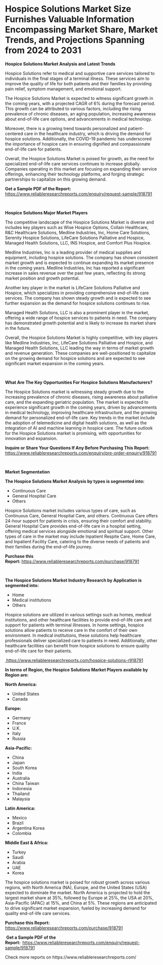 <p><h1>Hospice Solutions Market Size Furnishes Valuable Information Encompassing Market Share, Market Trends, and Projections Spanning from 2024 to 2031</h1></p><p><strong>Hospice Solutions Market Analysis and Latest Trends</strong></p>
<p><p>Hospice Solutions refer to medical and supportive care services tailored to individuals in the final stages of a terminal illness. These services aim to improve the quality of life for both patients and their families by providing pain relief, symptom management, and emotional support.</p><p>The Hospice Solutions Market is expected to witness significant growth in the coming years, with a projected CAGR of 6% during the forecast period. This growth can be attributed to various factors, including the rising prevalence of chronic diseases, an aging population, increasing awareness about end-of-life care options, and advancements in medical technology.</p><p>Moreover, there is a growing trend towards personalized and patient-centered care in the healthcare industry, which is driving the demand for hospice solutions. Additionally, the COVID-19 pandemic has underscored the importance of hospice care in ensuring dignified and compassionate end-of-life care for patients.</p><p>Overall, the Hospice Solutions Market is poised for growth, as the need for specialized end-of-life care services continues to increase globally. Companies operating in this market are focusing on expanding their service offerings, enhancing their technology platforms, and forging strategic partnerships to capitalize on this growing demand.</p></p>
<p><strong>Get a Sample PDF of the Report:&nbsp;</strong> <a href="https://www.reliableresearchreports.com/enquiry/request-sample/918791">https://www.reliableresearchreports.com/enquiry/request-sample/918791</a></p>
<p>&nbsp;</p>
<p><strong>Hospice Solutions Major Market Players</strong></p>
<p><p>The competitive landscape of the Hospice Solutions Market is diverse and includes key players such as Wise Hospice Options, Collain Healthcare, R&C Healthcare Solutions, Medline Industries, Inc, Home Care Solutions, Serenity Hospice Solutions, LifeCare Solutions Palliative and Hospice, Managed Health Solutions, LLC, INS Hospice, and Comfort Plus Hospice.</p><p>Medline Industries, Inc is a leading provider of medical supplies and equipment, including hospice solutions. The company has shown consistent market growth and is expected to continue expanding its market presence in the coming years. Medline Industries, Inc has reported a significant increase in sales revenue over the past few years, reflecting its strong market position and growth potential.</p><p>Another key player in the market is LifeCare Solutions Palliative and Hospice, which specializes in providing comprehensive end-of-life care services. The company has shown steady growth and is expected to see further expansion as the demand for hospice solutions continues to rise.</p><p>Managed Health Solutions, LLC is also a prominent player in the market, offering a wide range of hospice services to patients in need. The company has demonstrated growth potential and is likely to increase its market share in the future.</p><p>Overall, the Hospice Solutions Market is highly competitive, with key players like Medline Industries, Inc, LifeCare Solutions Palliative and Hospice, and Managed Health Solutions, LLC leading the way in terms of market growth and revenue generation. These companies are well-positioned to capitalize on the growing demand for hospice solutions and are expected to see significant market expansion in the coming years.</p></p>
<p>&nbsp;</p>
<p><strong>What Are The Key Opportunities For Hospice Solutions Manufacturers?</strong></p>
<p><p>The Hospice Solutions market is witnessing steady growth due to the increasing prevalence of chronic diseases, rising awareness about palliative care, and the expanding geriatric population. The market is expected to experience significant growth in the coming years, driven by advancements in medical technology, improving healthcare infrastructure, and the growing demand for personalized end-of-life care. Key trends in the market include the adoption of telemedicine and digital health solutions, as well as the integration of AI and machine learning in hospice care. The future outlook for the Hospice Solutions market is promising, with opportunities for innovation and expansion.</p></p>
<p><strong>Inquire or Share Your Questions If Any Before Purchasing This Report:</strong> <a href="https://www.reliableresearchreports.com/enquiry/pre-order-enquiry/918791">https://www.reliableresearchreports.com/enquiry/pre-order-enquiry/918791</a></p>
<p>&nbsp;</p>
<p><strong>Market Segmentation</strong></p>
<p><strong>The Hospice Solutions Market Analysis by types is segmented into:</strong></p>
<p><ul><li>Continuous Care</li><li>General Hospital Care</li><li>Others</li></ul></p>
<p><p>Hospice Solutions market includes various types of care, such as Continuous Care, General Hospital Care, and others. Continuous Care offers 24-hour support for patients in crisis, ensuring their comfort and stability. General Hospital Care provides end-of-life care in a hospital setting, offering medical services alongside emotional and spiritual support. Other types of care in the market may include Inpatient Respite Care, Home Care, and Inpatient Facility Care, catering to the diverse needs of patients and their families during the end-of-life journey.</p></p>
<p><strong>Purchase this Report:&nbsp;</strong><a href="https://www.reliableresearchreports.com/purchase/918791">https://www.reliableresearchreports.com/purchase/918791</a></p>
<p>&nbsp;</p>
<p><strong>The Hospice Solutions Market Industry Research by Application is segmented into:</strong></p>
<p><ul><li>Home</li><li>Medical institutions</li><li>Others</li></ul></p>
<p><p>Hospice solutions are utilized in various settings such as homes, medical institutions, and other healthcare facilities to provide end-of-life care and support for patients with terminal illnesses. In home settings, hospice solutions allow patients to receive care in the comfort of their own environment. In medical institutions, these solutions help healthcare professionals deliver specialized care to patients in need. Additionally, other healthcare facilities can benefit from hospice solutions to ensure quality end-of-life care for their patients.</p></p>
<p><a href="https://www.reliableresearchreports.com/hospice-solutions-r918791">&nbsp;https://www.reliableresearchreports.com/hospice-solutions-r918791</a></p>
<p><strong>In terms of Region, the Hospice Solutions Market Players available by Region are:</strong></p>
<p>
    <p> <strong> North America: </strong>
        <ul>
            <li>United States</li>
            <li>Canada</li>
        </ul>
        </p> 
    <p> <strong> Europe: </strong>
        <ul>
            <li>Germany</li>
            <li>France</li>
            <li>U.K.</li>
            <li>Italy</li>
            <li>Russia</li>
        </ul>
        </p> 
    <p> <strong> Asia-Pacific: </strong>
        <ul>
            <li>China</li>
            <li>Japan</li>
            <li>South Korea</li>
            <li>India</li>
            <li>Australia</li>
            <li>China Taiwan</li>
            <li>Indonesia</li>
            <li>Thailand</li>
            <li>Malaysia</li>
        </ul>
        </p> 
    <p> <strong> Latin America: </strong>
        <ul>
            <li>Mexico</li>
            <li>Brazil</li>
            <li>Argentina Korea</li>
            <li>Colombia</li>
        </ul>
        </p> 
    <p> <strong> Middle East & Africa: </strong>
        <ul>
            <li>Turkey</li>
            <li>Saudi</li>
            <li>Arabia</li>
            <li>UAE</li>
            <li>Korea</li>
        </ul>
    </p>
    </p>
<p><p>The hospice solutions market is poised for robust growth across various regions, with North America (NA), Europe, and the United States (USA) expected to dominate the market. North America is projected to hold the largest market share at 35%, followed by Europe at 25%, the USA at 20%, Asia-Pacific (APAC) at 15%, and China at 5%. These regions are anticipated to drive significant market expansion, fueled by increasing demand for quality end-of-life care services.</p></p>
<p><strong>Purchase this Report: </strong><a href="https://www.reliableresearchreports.com/purchase/918791">https://www.reliableresearchreports.com/purchase/918791</a></p>
<p>&nbsp;<strong>Get a Sample PDF of the Report:&nbsp;&nbsp;</strong><a href="https://www.reliableresearchreports.com/enquiry/request-sample/918791">https://www.reliableresearchreports.com/enquiry/request-sample/918791</a></p>
<p><strong></strong></p>
<p>Check more reports on https://www.reliableresearchreports.com/</p>